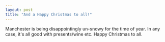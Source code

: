 ```yaml
---
layout: post
title: "And a Happy Christmas to all!"
---
```

Manchester is being disappointingly un-snowy for the time of year. In any
case, it's all good with presents/wine etc. Happy Christmas to all.

